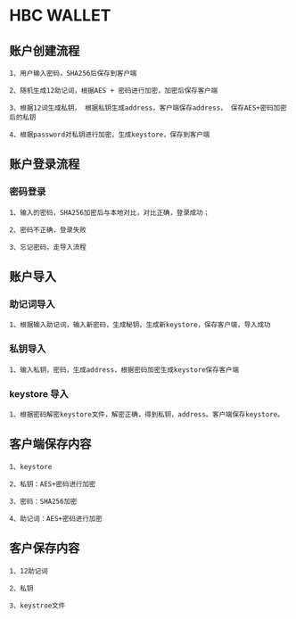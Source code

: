 # HBC WALLET

## 账户创建流程

    1、用户输入密码，SHA256后保存到客户端

    2、随机生成12助记词，根据AES + 密码进行加密，加密后保存客户端

    3、根据12词生成私钥， 根据私钥生成address，客户端保存address， 保存AES+密码加密后的私钥

    4、根据password对私钥进行加密，生成keystore，保存到客户端

## 账户登录流程

### 密码登录

    1、输入的密码，SHA256加密后与本地对比，对比正确，登录成功；

    2、密码不正确，登录失败

    3、忘记密码，走导入流程

## 账户导入

### 助记词导入

    1、根据输入助记词，输入新密码，生成秘钥，生成新keystore，保存客户端，导入成功

### 私钥导入

    1、输入私钥，密码，生成address，根据密码加密生成keystore保存客户端

### keystore 导入

    1、根据密码解密keystore文件，解密正确，得到私钥，address。客户端保存keystore。

## 客户端保存内容

    1、keystore

    2、私钥：AES+密码进行加密

    3、密码：SHA256加密

    4、助记词：AES+密码进行加密

## 客户保存内容

    1、12助记词

    2、私钥

    3、keystroe文件

